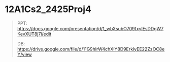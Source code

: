 # 12A1Cs2_2425Proj4

> PPT: https://docs.google.com/presentation/d/1_wbXsubO709fxylEsDDgW7KevXUT8j7i/edit
>
> DB: https://drive.google.com/file/d/11G9hlrW4chXlY8D9ErklyEE22ZzOC8eY/view
